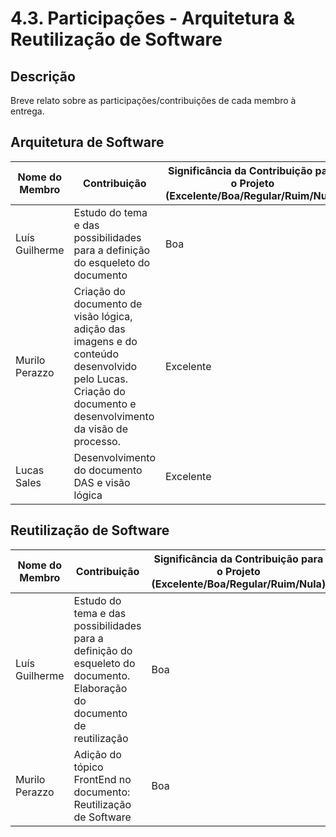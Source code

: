# 4.3. Participações - Arquitetura & Reutilização de Software

## Descrição

Breve relato sobre as participações/contribuições de cada membro à entrega.

## Arquitetura de Software

| Nome do Membro | Contribuição                                                                                                                                                 | Significância da Contribuição para o Projeto (Excelente/Boa/Regular/Ruim/Nula) |
| -------------- | ------------------------------------------------------------------------------------------------------------------------------------------------------------ | ------------------------------------------------------------------------------ |
| Luís Guilherme | Estudo do tema e das possibilidades para a definição do esqueleto do documento                                                                               | Boa                                                                            |
| Murilo Perazzo | Criação do documento de visão lógica, adição das imagens e do conteúdo desenvolvido pelo Lucas. Criação do documento e desenvolvimento da visão de processo. | Excelente                                                                      |
| Lucas Sales | Desenvolvimento do documento DAS e visão lógica | Excelente                                                                      |

## Reutilização de Software

| Nome do Membro | Contribuição                                                                                                            | Significância da Contribuição para o Projeto (Excelente/Boa/Regular/Ruim/Nula) |
| -------------- | ----------------------------------------------------------------------------------------------------------------------- | ------------------------------------------------------------------------------ |
| Luís Guilherme | Estudo do tema e das possibilidades para a definição do esqueleto do documento. Elaboração do documento de reutilização | Boa                                                                            |
| Murilo Perazzo | Adição do tópico FrontEnd no documento: Reutilização de Software                                                        | Boa                                                                            |
